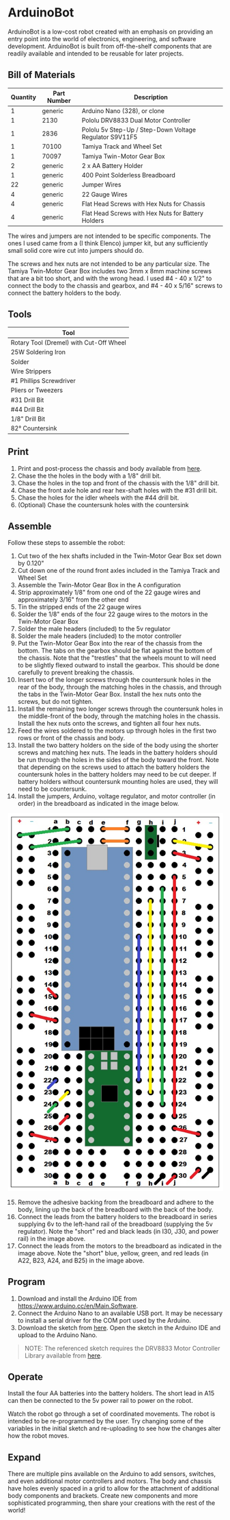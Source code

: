 # ArduinoBot

ArduinoBot is a low-cost robot created with an emphasis on providing an entry point into the world of electronics, engineering, and software development. ArduinoBot is built from off-the-shelf components that are readily available and intended to be reusable for later projects.

## Bill of Materials

| Quantity | Part Number | Description                                             |
| -------- | ------      |------                                                   |
| 1        | generic     | Arduino Nano (328), or clone                            |
| 1        | 2130        | Pololu DRV8833 Dual Motor Controller                    |
| 1        | 2836        | Pololu 5v Step-Up / Step-Down Voltage Regulator S9V11F5 |
| 1        | 70100       | Tamiya Track and Wheel Set                              |
| 1        | 70097       | Tamiya Twin-Motor Gear Box                              |
| 2        | generic     | 2 x AA Battery Holder                                   |
| 1        | generic     | 400 Point Solderless Breadboard                         |
| 22       | generic     | Jumper Wires                                            |
| 4        | generic     | 22 Gauge Wires                                          |
| 4        | generic     | Flat Head Screws with Hex Nuts for Chassis              |
| 4        | generic     | Flat Head Screws with Hex Nuts for Battery Holders      |

The wires and jumpers are not intended to be specific components. The ones I used came from a (I think Elenco) jumper kit, but any sufficiently small solid core wire cut into jumpers should do.

The screws and hex nuts are not intended to be any particular size. The Tamiya Twin-Motor Gear Box includes two 3mm x 8mm machine screws that are a bit too short, and with the wrong head. I used #4 - 40 x 1/2" to connect the body to the chassis and gearbox, and #4 - 40 x 5/16" screws to connect the battery holders to the body.

## Tools

| Tool                                    |
| --------                                |
| Rotary Tool (Dremel) with Cut-Off Wheel |
| 25W Soldering Iron                      |
| Solder                                  |
| Wire Strippers                          |
| #1 Phillips Screwdriver                 |
| Pliers or Tweezers                      |
| #31 Drill Bit                           |
| #44 Drill Bit                           |
| 1/8" Drill Bit                          |
| 82° Countersink                         |

## Print

1. Print and post-process the chassis and body available from [here](https://www.youmagine.com/designs/arduinobot).
2. Chase the the holes in the body with a 1/8" drill bit.
3. Chase the holes in the top and front of the chassis with the 1/8" drill bit.
4. Chase the front axle hole and rear hex-shaft holes with the #31 drill bit.
5. Chase the holes for the idler wheels with the #44 drill bit.
6. (Optional) Chase the countersunk holes with the countersink

## Assemble

Follow these steps to assemble the robot:

1. Cut two of the hex shafts included in the Twin-Motor Gear Box set down by 0.120"
2. Cut down one of the round front axles included in the Tamiya Track and Wheel Set
3. Assemble the Twin-Motor Gear Box in the A configuration
4. Strip approximately 1/8" from one ond of the 22 gauge wires and approximately 3/16" from the other end
5. Tin the stripped ends of the 22 gauge wires
6. Solder the 1/8" ends of the four 22 gauge wires to the motors in the Twin-Motor Gear Box
7. Solder the male headers (included) to the 5v regulator
8. Solder the male headers (included) to the motor controller
9. Put the Twin-Motor Gear Box into the rear of the chassis from the bottom. The tabs on the gearbox should be flat against the bottom of the chassis. Note that the "trestles" that the wheels mount to will need to be slightly flexed outward to install the gearbox. This should be done carefully to prevent breaking the chassis.
10. Insert two of the longer screws through the countersunk holes in the rear of the body, through the matching holes in the chassis, and through the tabs in the Twin-Motor Gear Box. Install the hex nuts onto the screws, but do not tighten.
11. Install the remaining two longer screws through the countersunk holes in the middle-front of the body, through the matching holes in the chassis. Install the hex nuts onto the screws, and tighten all four hex nuts.
12. Feed the wires soldered to the motors up through holes in the first two rows or front of the chassis and body. 
13. Install the two battery holders on the side of the body using the shorter screws and matching hex nuts. The leads in the battery holders should be run through the holes in the sides of the body toward the front. Note that depending on the screws used to attach the battery holders the countersunk holes in the battery holders may need to be cut deeper. If battery holders without countersunk mounting holes are used, they will need to be countersunk.
14. Install the jumpers, Arduino, voltage regulator, and motor controller (in order) in the breadboard as indicated in the image below.

![breadboard](https://raw.githubusercontent.com/johnny-b-goode/arduinobot/main/rsrc/breadboard.jpg)

15. Remove the adhesive backing from the breadboard and adhere to the body, lining up the back of the breadboard with the back of the body.
16. Connect the leads from the battery holders to the breadboard in series supplying 6v to the left-hand rail of the breadboard (supplying the 5v regulator). Note the "short" red and black leads (in I30, J30, and power rail) in the image above.
17. Connect the leads from the motors to the breadboard as indicated in the image above. Note the "short" blue, yellow, green, and red leads (in A22, B23, A24, and B25) in the image above.

## Program

1. Download and install the Arduino IDE from https://www.arduino.cc/en/Main.Software.
2. Connect the Arduino Nano to an available USB port. It may be necessary to install a serial driver for the COM port used by the Arduino.
3. Download the sketch from [here](https://raw.githubusercontent.com/johnny-b-goode/arduinobot/main/arduino/arduinobot.ino). Open the sketch in the Arduino IDE and upload to the Arduino Nano.

> NOTE: The referenced sketch requires the DRV8833 Motor Controller Library available from [here](https://sourceforge.net/projects/drv8833lib/files/current/).

## Operate

Install the four AA batteries into the battery holders. The short lead in A15 can then be connected to the 5v power rail to power on the robot.

Watch the robot go through a set of coordinated movements. The robot is intended to be re-programmed by the user. Try changing some of the variables in the initial sketch and re-uploading to see how the changes alter how the robot moves.

## Expand

There are multiple pins available on the Arduino to add sensors, switches, and even additional motor controllers and motors. The body and chassis have holes evenly spaced in a grid to allow for the attachment of additional body components and brackets. Create new components and more sophisticated programming, then share your creations with the rest of the world!